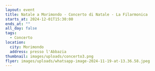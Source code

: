 ```yaml
---
layout: event
title: Natale a Morimondo - Concerto di Natale - La Filarmonica
starts_at: 2024-12-01T15:30:00
ends_at: ""
all_day: false
tags:
  - Concerto
location:
  city: Morimondo
  address: presso l'Abbazia
thumbnail: images/uploads/concerto3.png
flyer: images/uploads/whatsapp-image-2024-11-19-at-13.36.58.jpeg
---
```

